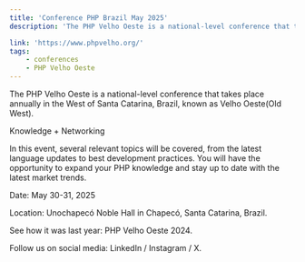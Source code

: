 ```yaml
---
title: 'Conference PHP Brazil May 2025'
description: 'The PHP Velho Oeste is a national-level conference that takes place annually in the West of Santa Catarina, Brazil, known as Velho Oeste(Old West).'

link: 'https://www.phpvelho.org/'
tags:
    - conferences
    - PHP Velho Oeste
---
```

The PHP Velho Oeste is a national-level conference that takes place annually in the West of Santa Catarina, Brazil, known as Velho Oeste(Old West).

Knowledge + Networking

In this event, several relevant topics will be covered, from the latest language updates to best development practices. You will have the opportunity to expand your PHP knowledge and stay up to date with the latest market trends.

Date: May 30-31, 2025

Location: Unochapecó Noble Hall in Chapecó, Santa Catarina, Brazil.

See how it was last year: PHP Velho Oeste 2024.

Follow us on social media: LinkedIn / Instagram / X.


